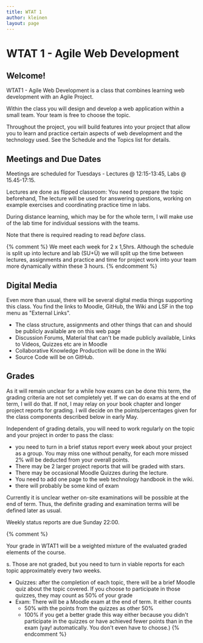 ```yaml
---
title: WTAT 1
author: kleinen
layout: page
---
```


# WTAT 1 - Agile Web Development
## Welcome!

WTAT1 - Agile Web Development is a class that combines learning web development with an Agile Project.

Within the class you will design and develop a web application within a small team. Your team is free to choose the topic.

Throughout the project, you will build features into your project that allow you to learn and practice certain aspects of web development and the technology used. See the Schedule and the Topics list for details.

## Meetings and Due Dates

Meetings are scheduled for Tuesdays - Lectures @ 12:15-13:45,
Labs @ 15.45-17:15.

Lectures are done as flipped classroom: You need to prepare the topic beforehand,  The lecture will be used for answering questions, working on example exercises and coordinating practice time in labs.

During distance learning, which may be for the whole term, I will make use of the lab time for individual sessions with the teams.

Note that there is required reading to read *before* class.

{% comment %}
We meet each week for 2 x 1,5hrs. Although the schedule is split up into lecture and lab (SU+Ü) we
will split up the time between lectures, assignments and practice and time for project work into your
team more dynamically within these 3 hours.
{% endcomment %}

## Digital Media

Even more than usual, there will be several digital media things supporting this
class. You find the links to Moodle, GitHub, the Wiki and LSF in the top menu as "External Links".

* The class structure, assignments and other things that can and should be publicly available are on this web page
* Discussion Forums, Material that can't be made publicly available, Links to Videos, Quizzes etc are in Moodle
* Collaborative Knowledge Production will be done in the Wiki
* Source Code will be on GitHub.

## Grades

As it will remain unclear for a while how exams can be done this term, the grading criteria are not set
completely yet. If we can do exams at the end of term, I will do that. If not, I may relay on your book
chapter and longer project reports for grading. I will decide on the points/percentages given for the class components described below in early May.

Independent of grading details, you will need to work regularly on the topic and your project in order to pass the class:

* you need to turn in a brief status report every week about your project as a group. You may miss one without penalty, for each more missed 2% will be deducted from your overall points.
* There may be 2 larger project reports that will be graded with stars.
* There may be occasional Moodle Quizzes during the lecture.
* You need to add one page to the web technology handbook in the wiki.
* there will probably be some kind of exam


Currently it is unclear wether on-site examinations will be possible at the end of term. Thus, the definite grading and examination terms will be defined later as usual.

Weekly status reports are due Sunday 22:00.

{% comment %}

Your grade in WTAT1 will be a weighted mixture of the evaluated graded elements of the course.

s. Those are not graded, but you need to turn in viable reports for each topic approximately every two weeks.
* Quizzes: after the completion of each topic, there will be a brief Moodle quiz about the topic covered. If you choose to participate in those quizzes, they may count as 50% of your grade
* Exam: There will be a Moodle exam at the end of term. It either counts
    * 50% with the points from the quizzes as other 50%
    * 100% if you get a better grade this way either because you didn't participate in the quizzes or have achieved fewer points than in the exam (yay! automatically. You don't even have to choose.)
{% endcomment %}
